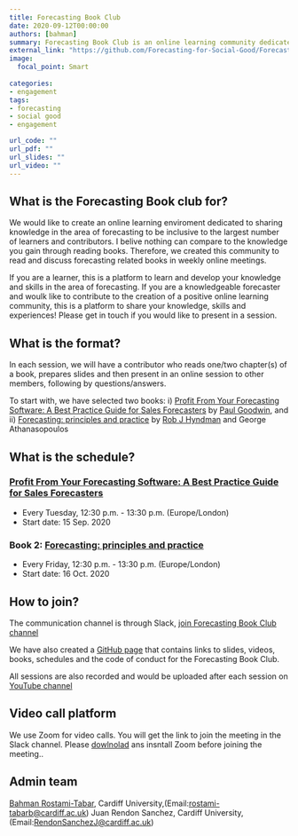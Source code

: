 ```yaml
---
title: Forecasting Book Club
date: 2020-09-12T00:00:00
authors: [bahman]
summary: Forecasting Book Club is an online learning community dedicated to sharing knowledge in the area of forecasting. We read and discuss forecasting related books every weekly. In each session, we have a contributor who presents a chapter/s of a book following by questions/answers.
external_link: "https://github.com/Forecasting-for-Social-Good/Forecasting_Book_Club"
image:
  focal_point: Smart
  
categories:
- engagement
tags:
- forecasting
- social good
- engagement

url_code: ""
url_pdf: ""
url_slides: ""
url_video: ""
---
```


## What is the Forecasting Book club for?

We would like to create an online learning enviroment dedicated to sharing knowledge in the area of forecasting to be inclusive to the largest number of learners and contributors. I belive nothing can compare to the knowledge you gain through reading books. Therefore, we created this community to read and discuss forecasting related books in weekly online meetings. 

If you are a learner, this is a platform to learn and develop your knowledge and skills in the area of forecasting. If you are a knowledgeable forecaster and woulk like to contribute to the creation of a positive online learning community, this is a platform to share your knowledge, skills and experiences! Please get in touch if you would like to present in a session.

## What is the format?

In each session, we will have a contributor who reads one/two chapter(s) of a book, prepares slides and then present in an online session to other members, following by questions/answers.

To start with, we have selected two books: i) [Profit From Your Forecasting Software: A Best Practice Guide for Sales Forecasters](https://www.amazon.co.uk/Profit-Your-Forecasting-Software-Forecasters/dp/1119414571) by [Paul Goodwin](https://twitter.com/PaulG00dwin), and ii) [Forecasting: principles and practice](https://otexts.com/fpp3/) by [Rob J Hyndman](https://twitter.com/robjhyndman) and George Athanasopoulos
 
## What is the schedule?

### [Profit From Your Forecasting Software: A Best Practice Guide for Sales Forecasters](https://www.amazon.co.uk/Profit-Your-Forecasting-Software-Forecasters/dp/1119414571)

- Every Tuesday, 12:30 p.m. - 13:30 p.m. (Europe/London)
- Start date: 15 Sep. 2020

### Book 2: [Forecasting: principles and practice](https://otexts.com/fpp3/)

- Every Friday, 12:30 p.m. - 13:30 p.m. (Europe/London)
- Start date: 16 Oct. 2020

## How to join?

 The communication channel is through Slack, [join Forecasting Book Club channel](https://join.slack.com/t/fbc-cv37548/shared_invite/zt-gqof1n3p-Xs2p261Iqyjrhg85tYfHHA)
 
We have also created a [GitHub page](https://github.com/Forecasting-for-Social-Good/Forecasting_Book_Club) that contains links to slides, videos, books, schedules and the code of conduct for the Forecasting Book Club.

All sessions are also recorded and would be uploaded after each session on [YouTube channel](https://www.youtube.com/channel/UCxEN0wXJJLBL-JZ6Z2GkUDw?view_as=subscriber)

## Video call platform

We use Zoom for video calls. You will get the link to join the meeting in the Slack channel. Please [dowlnolad]((https://zoom.us/)) ans insntall Zoom before joining the meeting..

## Admin team

[Bahman Rostami-Tabar](https://www.bahmanrt.com/), Cardiff University,(Email:rostami-tabarb@cardiff.ac.uk)
Juan Rendon Sanchez, Cardiff University,(Email:RendonSanchezJ@cardiff.ac.uk)

